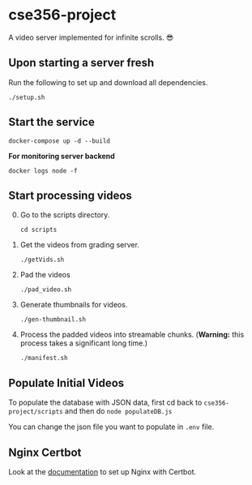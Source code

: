 # cse356-project

A video server implemented for infinite scrolls. :sunglasses:

## Upon starting a server fresh

Run the following to set up and download all dependencies.

```
./setup.sh
```

## Start the service

```
docker-compose up -d --build
```

**For monitoring server backend**

```
docker logs node -f
```

## Start processing videos

0. Go to the scripts directory.
   ```
   cd scripts
   ```
1. Get the videos from grading server.
   ```
   ./getVids.sh
   ```
2. Pad the videos
   ```
   ./pad_video.sh
   ```
3. Generate thumbnails for videos.
   ```
   ./gen-thumbnail.sh
   ```
4. Process the padded videos into streamable chunks. (**Warning:** this process takes a significant long time.)
   ```
   ./manifest.sh
   ```

## Populate Initial Videos

To populate the database with JSON data, first cd back to `cse356-project/scripts` and then do `node populateDB.js`

You can change the json file you want to populate in `.env` file.

## Nginx Certbot

Look at the [documentation](https://github.com/JonasAlfredsson/docker-nginx-certbot/tree/master) to set up Nginx with Certbot.
